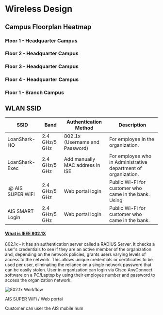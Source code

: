 # Wireless Design

## Campus Floorplan Heatmap

### Floor 1 - Headquarter Campus

### Floor 2 - Headquarter Campus

### Floor 3 - Headquarter Campus

### Floor 4 - Headquarter Campus

### Floor 1 - Branch Campus

## WLAN SSID

| SSID              | Band          | Authentication Method           | Description                                                    |
| ----------------- | ------------- | ------------------------------- | -------------------------------------------------------------- |
| LoanShark-HQ      | 2.4 GHz/5 GHz | 802.1x (Username and Password)  | For employee in the organization.                              |
| LoanShark-Exec    | 2.4 GHz/5 GHz | Add manually MAC address in ISE | For employee who in Administrative department of organization. |
| .@ AIS SUPER WiFi | 2.4 GHz/5 GHz | Web portal login                | Public Wi-Fi for customer who came in the bank. Using          |
| AIS SMART Login   | 2.4 GHz/5 GHz | Web portal login                | Public Wi-Fi for customer who came in the bank.                |

#### [What is IEEE 802.1X](https://www.securew2.com/solutions/802-1x#:\~:text=802.1X%20is%20a%20network,confirmed%20by%20the%20RADIUS%20server.)

802.1x - it has an authentication server called a RADIUS Server. It checks a user's credentials to see if they are an active member of the organization and, depending on the network policies, grants users varying levels of access to the network. This allows unique credentials or certificates to be used per user, eliminating the reliance on a single network password that can be easily stolen. User in organization can login via Cisco AnyConnect software on a PC/Laptop by using their employee number and password to access the organization network.

![802.1x Workflow](https://www.securew2.com/wp-content/uploads/2021/12/what-is-ieee.svg)

AIS SUPER WiFi / Web portal

Customer can user the AIS mobile num
